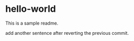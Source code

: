 # hello-world

This is a sample readme.

add another sentence after reverting the previous commit. 
